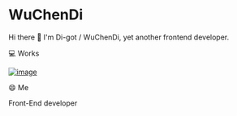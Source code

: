 
# WuChenDi

Hi there 👋 I'm Di-got / WuChenDi, yet another frontend developer.

💻 Works

[![image](https://img.shields.io/badge/语雀-WuChenDi-green.svg)](https://www.yuque.com/wuchendi/fe)

😄 Me

Front-End developer

<!--
**WuChenDi/WuChenDi** is a ✨ _special_ ✨ repository because its `README.md` (this file) appears on your GitHub profile.

Here are some ideas to get you started:

- 🔭 I’m currently working on ...
- 🌱 I’m currently learning ...
- 👯 I’m looking to collaborate on ...
- 🤔 I’m looking for help with ...
- 💬 Ask me about ...
- 📫 How to reach me: ...
- 😄 Pronouns: ...
- ⚡ Fun fact: ...
-->
